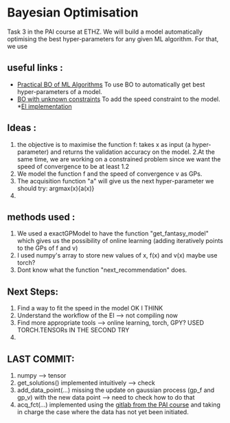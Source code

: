 # Bayesian Optimisation
Task 3 in the PAI course at ETHZ. We will build a model automatically optimising the best hyper-parameters for any given ML algorithm. For that, we use 

## useful links :
* [Practical BO of ML Algorithms](https://papers.nips.cc/paper/4522-practical-bayesian-optimization-of-machine-learning-algorithms.pdf) To use BO to automatically get best hyper-parameters of a model.
* [BO with unknown constraints](https://www.cs.princeton.edu/~rpa/pubs/gelbart2014constraints.pdf) To add the speed constraint to the model.
*[EI implementation](http://krasserm.github.io/2018/03/21/bayesian-optimization/)


## Ideas :
1. the objective is to maximise the function f: takes x as input (a hyper-parameter) and returns the validation accuracy on the model. 
2.At the same time, we are working on a constrained problem since we want the speed of convergence to be at least 1.2
3. We model the function f and the speed of convergence v as GPs.
4. The acquisition function "a" will give us the next hyper-parameter we should try: argmax(x){a(x)}
5. 

## methods used :
1. We used a exactGPModel to have the function "get_fantasy_model" which gives us the possibility of online learning (adding iteratively points to the GPs of f and v)
2. I used numpy's array to store new values of x, f(x) and v(x) maybe use torch?
3. Dont know what the function "next_recommendation" does.

## Next Steps:
1. Find a way to fit the speed in the model OK I THINK
2. Understand the workflow of the EI --> not compiling now
3. Find more appropriate tools --> online learning, torch, GPY? USED TORCH.TENSORs IN THE SECOND TRY
4. 

## LAST COMMIT:
1. numpy --> tensor
2. get_solutions() implemented intuitively --> check
3. add_data_point(...) missing the update on gaussian process (gp_f and gp_v) with the new data point --> need to check how to do that
4. acq_fct(...) implemented using the [gitlab from the PAI course](https://gitlab.inf.ethz.ch/scuri/pai_notebooks/-/blob/master/demos/Bayesian%20Optimization%20and%20Active%20Learning.ipynb) and taking in charge the case where the data has not yet been initiated. 
